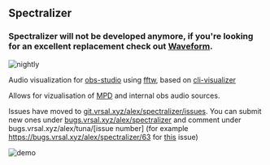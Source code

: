 ## Spectralizer
### Spectralizer will not be developed anymore, if you're looking for an excellent replacement check out [Waveform](https://obsproject.com/forum/resources/waveform.1423/).

![nightly](https://github.com/univrsal/spectralizer/workflows/nightly/badge.svg)

Audio visualization for [obs-studio](https://obsproject.com/) using [fftw](http://fftw.org/), based on [cli-visualizer](https://github.com/dpayne/cli-visualizer)

Allows for vizualisation of [MPD](https://www.musicpd.org/) and internal obs audio sources.

Issues have moved to [git.vrsal.xyz/alex/spectralizer/issues](https://git.vrsal.xyz/alex/spectralizer/issues). You can submit new ones under [bugs.vrsal.xyz/alex/spectralizer](https://bugs.vrsal.xyz/alex/spectralizer) and comment under bugs.vrsal.xyz/alex/tuna/[issue number] (for example https://bugs.vrsal.xyz/alex/spectralizer/63 for [this](https://git.vrsal.xyz/alex/spectralizer/issues/63) issue)

![demo](https://i.imgur.com/3QyBqgb.png)
